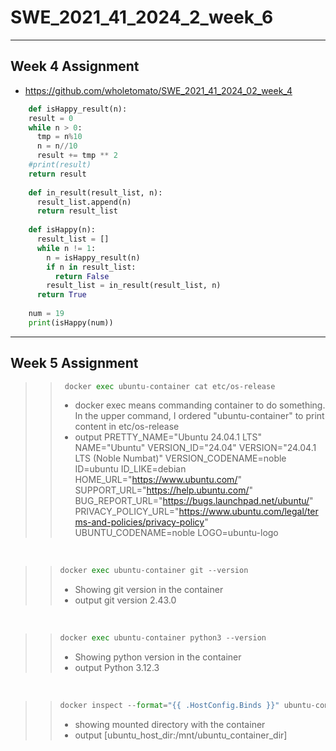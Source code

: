 # SWE_2021_41_2024_2_week_6
---
## Week 4 Assignment
* https://github.com/wholetomato/SWE_2021_41_2024_02_week_4
```python
    def isHappy_result(n):
    result = 0
    while n > 0:
      tmp = n%10
      n = n//10
      result += tmp ** 2
    #print(result)
    return result
  
    def in_result(result_list, n):
      result_list.append(n)
      return result_list
    
    def isHappy(n):
      result_list = []
      while n != 1:
        n = isHappy_result(n)
        if n in result_list:
          return False
        result_list = in_result(result_list, n)
      return True
    
    num = 19
    print(isHappy(num))
```



---
## Week 5 Assignment

>
>> ```python
>>  docker exec ubuntu-container cat etc/os-release
>> ```
>> * docker exec <my container> means commanding container to do something. In the upper command, I ordered "ubuntu-container" to print content in etc/os-release
>> * output
PRETTY_NAME="Ubuntu 24.04.1 LTS"
NAME="Ubuntu"
VERSION_ID="24.04"
VERSION="24.04.1 LTS (Noble Numbat)"
VERSION_CODENAME=noble
ID=ubuntu
ID_LIKE=debian
HOME_URL="https://www.ubuntu.com/"
SUPPORT_URL="https://help.ubuntu.com/"
BUG_REPORT_URL="https://bugs.launchpad.net/ubuntu/"
PRIVACY_POLICY_URL="https://www.ubuntu.com/legal/terms-and-policies/privacy-policy"
UBUNTU_CODENAME=noble
LOGO=ubuntu-logo
<br>

>
>> ```python
>> docker exec ubuntu-container git --version
>> ```
>> * Showing git version in the container
>> * output
git version 2.43.0
<br>

>
>> ```python
>> docker exec ubuntu-container python3 --version
>> ```
>> * Showing python version in the container
>> * output
Python 3.12.3
<br>

>
>> ```python
>> docker inspect --format="{{ .HostConfig.Binds }}" ubuntu-container
>> ```
>> * showing mounted directory with the container
>> * output
[ubuntu_host_dir:/mnt/ubuntu_container_dir]
<br>

